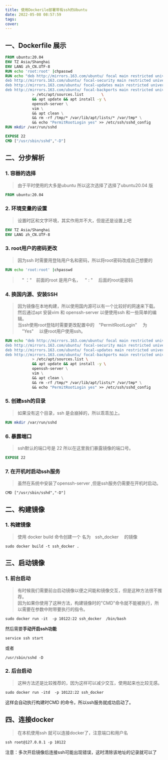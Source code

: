 ```yaml
---
title: 使用Dockerile部署带有ssh的Ubuntu
date: 2022-05-08 08:57:59
tags:
cover: 
---
```


## 一、Dockerfile 展示
```Dockerfile
FROM ubuntu:20.04 
ENV TZ Asia/Shanghai
ENV LANG zh_CN.UTF-8
RUN echo 'root:root' |chpasswd
RUN echo "deb http://mirrors.163.com/ubuntu/ focal main restricted universe multiverse\n \
deb http://mirrors.163.com/ubuntu/ focal-security main restricted universe multiverse \n \
deb http://mirrors.163.com/ubuntu/ focal-updates main restricted universe multiverse\n	\
deb http://mirrors.163.com/ubuntu/ focal-backports main restricted universe multiverse\n"\
            > /etc/apt/sources.list        \
            && apt update && apt install -y \ 
			openssh-server \
			vim \
			&& apt clean \
			&& rm -rf /tmp/* /var/lib/apt/lists/* /var/tmp* \
			&& echo "PermitRootLogin yes" >> /etc/ssh/sshd_config
RUN mkdir /var/run/sshd

EXPOSE 22
CMD ["/usr/sbin/sshd","-D"]
``` 
## 二、分步解析
### 1. 容器的选择
>由于平时使用的大多是ubuntu 所以这次选择了选择了ubuntu20.04 版

```Dockerfile
FROM ubuntu:20.04 
```
### 2. 环境变量的设置
> 设置时区和文字环境，其实作用并不大，但是还是设置上吧
```Dockerfile
ENV TZ Asia/Shanghai
ENV LANG zh_CN.UTF-8
```
### 3. root用户的密码更改
> 因为ssh 时需要用登陆用户名和密码，所以将root密码改成自己想要的
```Dockerfile
RUN echo 'root:root' |chpasswd
```
> &emsp;" ："&emsp;前面的root 是用户名，&emsp;" : " &emsp;后面的root是密码
### 4. 换国内源、安装SSH
> 因为镜像在本地构建，所以使用国内源可以有一个比较好的网速来下载。  
然后通过apt 安装vim 和 openssh-server 以便使用ssh 和一些简单的编辑。  
当ssh使用root登陆时需要更改配置中的&emsp;"PermitRootLogin"&emsp; 为 &emsp;"Yes" &emsp;以便root用户使用ssh。
```Dockerfile
RUN echo "deb http://mirrors.163.com/ubuntu/ focal main restricted universe multiverse\n \
deb http://mirrors.163.com/ubuntu/ focal-security main restricted universe multiverse \n \
deb http://mirrors.163.com/ubuntu/ focal-updates main restricted universe multiverse\n	\
deb http://mirrors.163.com/ubuntu/ focal-backports main restricted universe multiverse\n" \
            > /etc/apt/sources.list \
            && apt update && apt install -y \ 
			openssh-server \
			vim \
			&& apt clean \
			&& rm -rf /tmp/* /var/lib/apt/lists/* /var/tmp* \
			&& echo "PermitRootLogin yes" >> /etc/ssh/sshd_config
```
### 5. 创建ssh的目录
> 如果没有这个目录，ssh 是会崩掉的，所以乖乖加上。
```Dockerfile
RUN mkdir /var/run/sshd
```
### 6. 暴露端口
> ssh默认的端口号是 22 所以在这里我们暴露镜像的端口号。
```Dockerfile
EXPOSE 22
```
### 7. 在开机时启动ssh服务
> 虽然在系统中安装了openssh-server ,但是ssh服务仍需要在开机时启动。
```DockerDockerfile
CMD ["/usr/sbin/sshd","-D"]
```
## 二、构建镜像
### 1. 构建镜像
>使用 docker build 命令创建一个 名为&emsp;ssh_docker&emsp; 的镜像
```shell
sudo docker build -t ssh_docker .
```
## 三、启动镜像
### 1. 前台启动
> 有时候我们需要前台启动镜像以便之间能和镜像交互，但是这种方法很不推荐。  
因为如果你使用了这种方法，构建镜像时的"CMD"命令就不能被执行，所以需要在参数中附带要执行的指令。
```shell
sudo docker run -it  -p 10122:22 ssh_docker  /bin/bash
```
然后需要**手动开启ssh功能**
```shell
service ssh start
```
或者
```shell
/usr/sbin/sshd -D
```
### 2. 后台启动
> 这种方法还是比较推荐的，因为这样可以减少交互，使用起来也比较无感。
```shell
sudo docker run -itd  -p 10122:22 ssh_docker  
```
这样会自动执行构建时CMD 的命令，所以ssh服务就成功启动了。
## 四、连接docker
>在本机使用ssh 就可以连接docker了，注意端口和用户名
```shell
ssh root@127.0.0.1 -p 10122
```
注意：多次开启镜像后连接ssh可能出现错误，这时清除该地址的记录就可以了